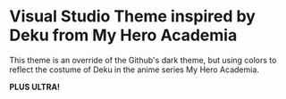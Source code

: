 # Visual Studio Theme inspired by Deku from My Hero Academia

This theme is an override of the Github's dark theme, but using colors to reflect the costume of Deku in the anime series My Hero Academia.

**PLUS ULTRA!**

